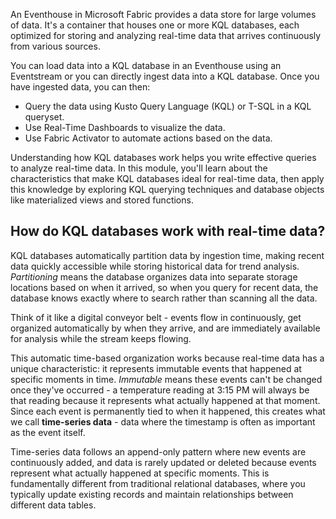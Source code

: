 An Eventhouse in Microsoft Fabric provides a data store for large volumes of data. It's a container that houses one or more KQL databases, each optimized for storing and analyzing real-time data that arrives continuously from various sources.

You can load data into a KQL database in an Eventhouse using an Eventstream or you can directly ingest data into a KQL database. Once you have ingested data, you can then:

- Query the data using Kusto Query Language (KQL) or T-SQL in a KQL queryset.
- Use Real-Time Dashboards to visualize the data.
- Use Fabric Activator to automate actions based on the data.

Understanding how KQL databases work helps you write effective queries to analyze real-time data. In this module, you'll learn about the characteristics that make KQL databases ideal for real-time data, then apply this knowledge by exploring KQL querying techniques and database objects like materialized views and stored functions.

## How do KQL databases work with real-time data?

KQL databases automatically partition data by ingestion time, making recent data quickly accessible while storing historical data for trend analysis. *Partitioning* means the database organizes data into separate storage locations based on when it arrived, so when you query for recent data, the database knows exactly where to search rather than scanning all the data.

Think of it like a digital conveyor belt - events flow in continuously, get organized automatically by when they arrive, and are immediately available for analysis while the stream keeps flowing.

This automatic time-based organization works because real-time data has a unique characteristic: it represents immutable events that happened at specific moments in time. *Immutable* means these events can't be changed once they've occurred - a temperature reading at 3:15 PM will always be that reading because it represents what actually happened at that moment. Since each event is permanently tied to when it happened, this creates what we call **time-series data** - data where the timestamp is often as important as the event itself.

Time-series data follows an append-only pattern where new events are continuously added, and data is rarely updated or deleted because events represent what actually happened at specific moments. This is fundamentally different from traditional relational databases, where you typically update existing records and maintain relationships between different data tables.
